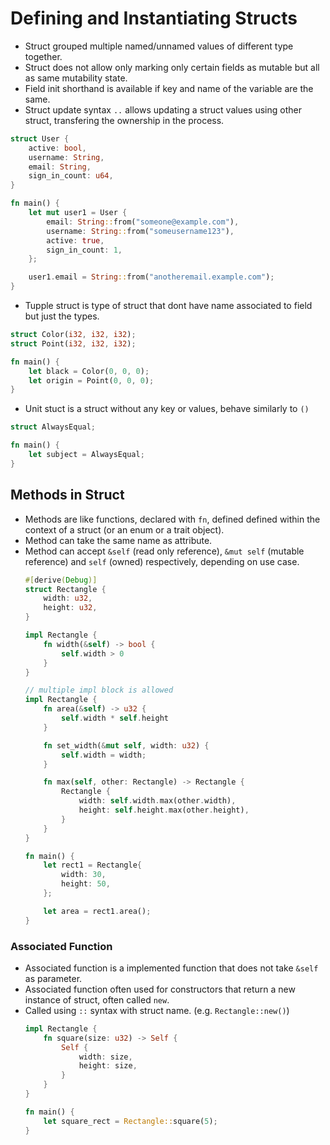 # Defining and Instantiating Structs

- Struct grouped multiple named/unnamed values of different type together.
- Struct does not allow only marking only certain fields as mutable but all as same mutability state.
- Field init shorthand is available if key and name of the variable are the same.
- Struct update syntax `..` allows updating a struct values using other struct, transfering the ownership in the process.

```rust
struct User {
    active: bool,
    username: String,
    email: String,
    sign_in_count: u64,
}

fn main() {
    let mut user1 = User {
        email: String::from("someone@example.com"),
        username: String::from("someusername123"),
        active: true,
        sign_in_count: 1,
    };

    user1.email = String::from("anotheremail.example.com");
}
```

- Tupple struct is type of struct that dont have name associated to field but just the types.
```rust
struct Color(i32, i32, i32);
struct Point(i32, i32, i32);

fn main() {
    let black = Color(0, 0, 0);
    let origin = Point(0, 0, 0);
}
```
- Unit stuct is a struct without any key or values, behave similarly to `()`
```rust
struct AlwaysEqual;

fn main() {
    let subject = AlwaysEqual;
}
```

## Methods in Struct

- Methods are like functions, declared with `fn`, defined defined within the context of a struct (or an enum or a trait object).
- Method can take the same name as attribute.
- Method can accept `&self` (read only reference), `&mut self` (mutable reference) and `self` (owned) respectively, depending on use case.
    ```rust
    #[derive(Debug)]
    struct Rectangle {
        width: u32,
        height: u32,
    }
    
    impl Rectangle {
        fn width(&self) -> bool {
            self.width > 0
        }
    }

    // multiple impl block is allowed
   impl Rectangle {    
        fn area(&self) -> u32 {
            self.width * self.height
        }
    
        fn set_width(&mut self, width: u32) {
            self.width = width;
        }
    
        fn max(self, other: Rectangle) -> Rectangle {
            Rectangle { 
                width: self.width.max(other.width),
                height: self.height.max(other.height),
            }
        }
    } 
    
    fn main() {
        let rect1 = Rectangle{
            width: 30,
            height: 50,
        };
    
        let area = rect1.area();
    }
    ```

### Associated Function

- Associated function is a implemented function that does not take `&self` as parameter.
- Associated function often used for constructors that return a new instance of struct, often called `new`.
- Called using `::` syntax with struct name. (e.g. `Rectangle::new()`)
    ```rust
    impl Rectangle {
        fn square(size: u32) -> Self {
            Self {
                width: size,
                height: size,
            }
        }
    }
    
    fn main() {
        let square_rect = Rectangle::square(5);
    }
    ```
